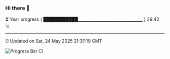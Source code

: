 ### Hi there 👋

⏳ Year progress { ███████████▁▁▁▁▁▁▁▁▁▁▁▁▁▁▁▁▁▁▁ } 39.42 %

---

⏰ Updated on Sat, 24 May 2025 21:37:19 GMT

![Progress Bar CI](https://github.com/IshwaranRudhara/GIT-ACTION/workflows/Progress%20Bar%20CI/badge.svg)
